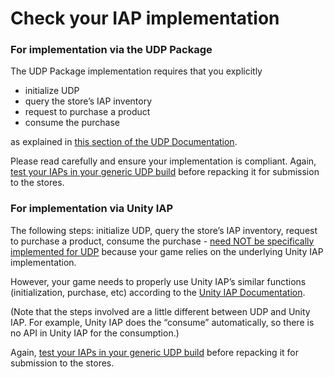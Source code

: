 # Check your IAP implementation

### For implementation via the UDP Package

The UDP Package implementation requires that you explicitly 

- initialize UDP 
- query the store’s IAP inventory
- request to purchase a product
- consume the purchase

as explained in [this section of the UDP Documentation](Client-side_implementation_of_UDP.md).

Please read carefully and ensure your implementation is compliant. Again, [test your IAPs in your generic UDP build](Test_your_IAPs_in_the_Sandbox_environment.md) before repacking it for submission to the stores.

### For implementation via Unity IAP

The following steps: initialize UDP, query the store’s IAP inventory, request to purchase a product, consume the purchase - <u>need NOT be specifically implemented for UDP</u> because your game relies on the underlying Unity IAP implementation.

However, your game needs to properly use Unity IAP’s similar functions (initialization, purchase, etc) according to the [Unity IAP Documentation](https://docs.unity3d.com/Manual/UnityIAP.html).

(Note that the steps involved are a little different between UDP and Unity IAP. For example, Unity IAP does the “consume” automatically, so there is no API in Unity IAP for the consumption.)

Again, [test your IAPs in your generic UDP build](Test_your_IAPs_in_the_Sandbox_environment.md) before repacking it for submission to the stores.

